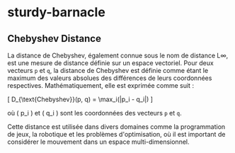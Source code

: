 # sturdy-barnacle

## Chebyshev Distance

La distance de Chebyshev, également connue sous le nom de distance L∞, est une mesure de distance définie sur un espace vectoriel. Pour deux vecteurs `p` et `q`, la distance de Chebyshev est définie comme étant le maximum des valeurs absolues des différences de leurs coordonnées respectives. Mathématiquement, elle est exprimée comme suit :

\[
D_{\text{Chebyshev}}(p, q) = \max_i(|p_i - q_i|)
\]

où \( p_i \) et \( q_i \) sont les coordonnées des vecteurs `p` et `q`.

Cette distance est utilisée dans divers domaines comme la programmation de jeux, la robotique et les problèmes d'optimisation, où il est important de considérer le mouvement dans un espace multi-dimensionnel.

